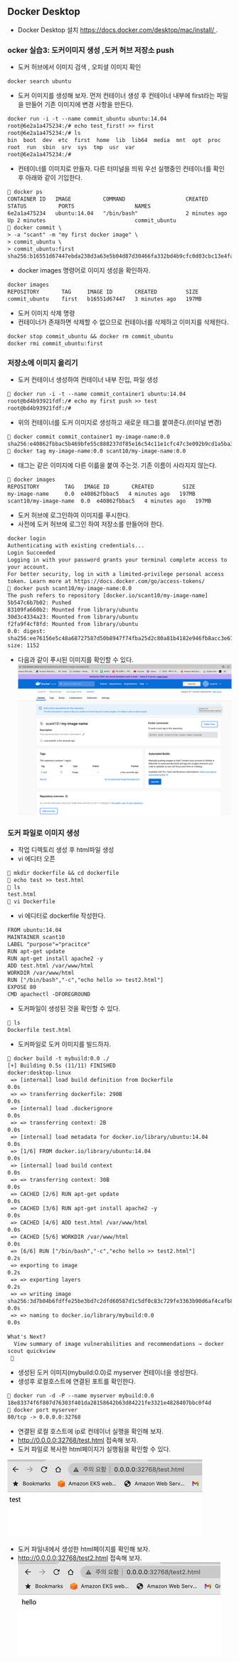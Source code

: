 ## Docker Desktop  
- Docker Desktop 설치 https://docs.docker.com/desktop/mac/install/ .


### ocker 실습3: 도커이미지 생성 ,도커 허브 저장소 push
- 도커 허브에서 이미지 검색 , 오피셜 이미지 확인
```
docker search ubuntu
``` 

- 도커 이미지를 생성해 보자. 먼저 컨테이너 생성 후 컨테이너 내부에 first라는 파일을 만들어 기존 이미지에 변경 사항을 만든다.
```
docker run -i -t --name commit_ubuntu ubuntu:14.04
root@6e2a1a475234:/# echo test_first! >> first
root@6e2a1a475234:/# ls
bin  boot  dev  etc  first  home  lib  lib64  media  mnt  opt  proc  root  run  sbin  srv  sys  tmp  usr  var
root@6e2a1a475234:/#
```
- 컨테이너를 이미지로 만들자. 다른 터미널을 띄워 우선 실행중인 컨테이너를 확인 후 아래와 같이 기입한다.
```
 docker ps
CONTAINER ID   IMAGE          COMMAND                   CREATED         STATUS          PORTS                   NAMES
6e2a1a475234   ubuntu:14.04   "/bin/bash"               2 minutes ago   Up 2 minutes                            commit_ubuntu
 docker commit \
> -a "scant" -m "my first docker image" \
> commit_ubuntu \
> commit_ubuntu:first
sha256:b16551d67447ebda238d3a63e5b04d87d30466fa332bd4b9cfc0d03cbc13e4fa
```
- docker images 명령어로 이미지 생성을 확인하자.
```
docker images
REPOSITORY       TAG     IMAGE ID       CREATED         SIZE
commit_ubuntu    first   b16551d67447   3 minutes ago   197MB
```
- 도커 이미지 삭제 명령
- 컨테이너가 존재하면 삭제할 수 없으므로 컨테이너를 삭제하고 이미지를 삭제한다.
```
docker stop commit_ubuntu && docker rm commit_ubuntu
docker rmi commit_ubuntu:first
```
### 저장소에 이미지 올리기
- 도커 컨테이너 생성하여 컨테이너 내부 진입, 파일 생성
```
 docker run -i -t --name commit_container1 ubuntu:14.04
root@bd4b93921fdf:/# echo my first push >> test
root@bd4b93921fdf:/#
```
- 위의 컨테이너를 도커 이미지로 생성하고 새로운 태그를 붙여준다.(터미널 변경)
```
 docker commit commit_container1 my-image-name:0.0
sha256:e40862fbbac5b469bfe55c888237df85e16c54c11e1cfc47c3e092b9cd1a5ba3
 docker tag my-image-name:0.0 scant10/my-image-name:0.0
```
- 태그는 같은 이미지에 다른 이륾을 붙여 주는것. 기존 이름이 사라지지 않는다.
```
 docker images
REPOSITORY        TAG   IMAGE ID       CREATED         SIZE
my-image-name     0.0  e40862fbbac5   4 minutes ago   197MB
scant10/my-image-name  0.0  e40862fbbac5   4 minutes ago   197MB
```
- 도커 허브에 로그인하여 이미지를 푸시한다. 
- 사전에 도커 허브에 로그인 하여 저장소를 만들어야 한다.
```
docker login
Authenticating with existing credentials...
Login Succeeded
Logging in with your password grants your terminal complete access to your account.
For better security, log in with a limited-privilege personal access token. Learn more at https://docs.docker.com/go/access-tokens/
 docker push scant10/my-image-name:0.0
The push refers to repository [docker.io/scant10/my-image-name]
5b547c6b7b02: Pushed
83109fa660b2: Mounted from library/ubuntu
30d3c4334a23: Mounted from library/ubuntu
f2fa9f4cf8fd: Mounted from library/ubuntu
0.0: digest: sha256:ee76156e5c48a68727587d50b8947f74fba25d2c80a81b4182e946fb8acc3e67 size: 1152
```
- 다음과 같이 푸시된 이미지를 확인할 수 있다.
![img_2.png](img_2.png)

### 도커 파일로 이미지 생성 
- 작업 디렉토리 생성 후 html파일 생성
- vi 에디터 오픈
```
 mkdir dockerfile && cd dockerfile
 echo test >> test.html
 ls
test.html
 vi Dockerfile
```

- vi 에디터로 dockerfile 작성한다.
```
FROM ubuntu:14.04
MAINTAINER scant10
LABEL "purpose"="pracitce"
RUN apt-get update
RUN apt-get install apache2 -y
ADD test.html /var/www/html
WORKDIR /var/www/html
RUN ["/bin/bash","-c","echo hello >> test2.html"]
EXPOSE 80
CMD apachectl -DFOREGROUND
```

- 도커파일이 생성된 것을 확인할 수 있다.
```
 ls
Dockerfile test.html
```
- 도커파일로 도커 이미지를 빌드하자.
```
 docker build -t mybuild:0.0 ./
[+] Building 0.5s (11/11) FINISHED                                                                                                docker:desktop-linux
 => [internal] load build definition from Dockerfile                                                                                              0.0s
 => => transferring dockerfile: 290B                                                                                                              0.0s
 => [internal] load .dockerignore                                                                                                                 0.0s
 => => transferring context: 2B                                                                                                                   0.0s
 => [internal] load metadata for docker.io/library/ubuntu:14.04                                                                                   0.0s
 => [1/6] FROM docker.io/library/ubuntu:14.04                                                                                                     0.0s
 => [internal] load build context                                                                                                                 0.0s
 => => transferring context: 30B                                                                                                                  0.0s
 => CACHED [2/6] RUN apt-get update                                                                                                               0.0s
 => CACHED [3/6] RUN apt-get install apache2 -y                                                                                                   0.0s
 => CACHED [4/6] ADD test.html /var/www/html                                                                                                      0.0s
 => CACHED [5/6] WORKDIR /var/www/html                                                                                                            0.0s
 => [6/6] RUN ["/bin/bash","-c","echo hello >> test2.html"]                                                                                       0.2s
 => exporting to image                                                                                                                            0.2s
 => => exporting layers                                                                                                                           0.2s
 => => writing image sha256:3d7b04b6fdffe25be3bd7c2dfd60587d1c5df0c83c729fe3363b90d6af4cafb8                                                      0.0s
 => => naming to docker.io/library/mybuild:0.0                                                                                                    0.0s

What's Next?
  View summary of image vulnerabilities and recommendations → docker scout quickview
 
```
- 생성된 도커 이미지(mybuild:0.0)로 myserver 컨테이너을 생성한다.
- 생성후 로컬호스트에 연결된 포트를 확인한다.
```
 docker run -d -P --name myserver mybuild:0.0
18e83374f6f807d76303f401da28158642b63d84221fe3321e4828407bbc0f4d
 docker port myserver
80/tcp -> 0.0.0.0:32768
```
- 연결된 로컬 호스트에 ip로 컨테이너 실행을 확인해 보자.
- http://0.0.0.0:32768/test.html 접속해 보자.
- 도커 파일로 복사한 html페이지가 실행됨을 확인할 수 있다.


![img_3.png](img_3.png)
- 도커 파일내에서 생성한 html페이지를 확인해 보자.
- http://0.0.0.0:32768/test2.html 접속해 보자.
![img_4.png](img_4.png)

